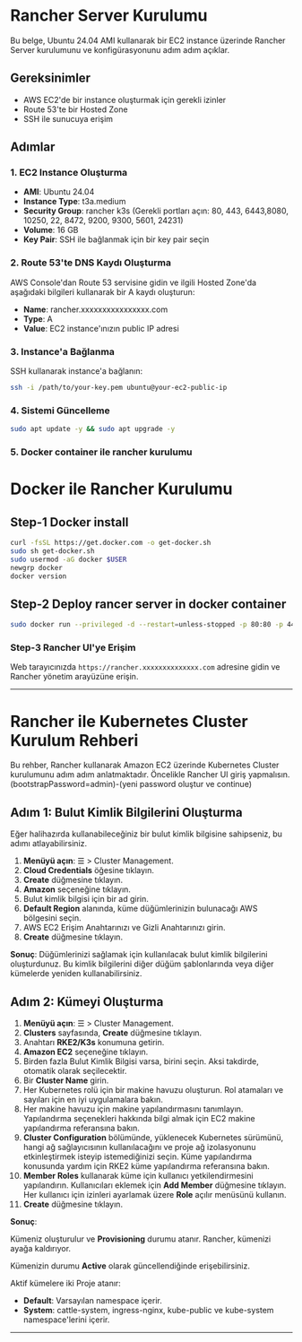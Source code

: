 # Rancher Server Kurulumu

Bu belge, Ubuntu 24.04 AMI kullanarak bir EC2 instance üzerinde Rancher Server kurulumunu ve konfigürasyonunu adım adım açıklar.

## Gereksinimler

- AWS EC2'de bir instance oluşturmak için gerekli izinler
- Route 53'te bir Hosted Zone
- SSH ile sunucuya erişim

## Adımlar

### 1. EC2 Instance Oluşturma

- **AMI**: Ubuntu 24.04
- **Instance Type**: t3a.medium
- **Security Group**: rancher k3s (Gerekli portları açın: 80, 443, 6443,8080, 10250, 22, 8472, 9200, 9300, 5601, 24231)
- **Volume**: 16 GB
- **Key Pair**: SSH ile bağlanmak için bir key pair seçin


### 2.  Route 53'te DNS Kaydı Oluşturma

AWS Console'dan Route 53 servisine gidin ve ilgili Hosted Zone'da aşağıdaki bilgileri kullanarak bir A kaydı oluşturun:
- **Name**: rancher.xxxxxxxxxxxxxxxx.com
- **Type**: A
- **Value**: EC2 instance'ınızın public IP adresi

### 3. Instance'a Bağlanma

SSH kullanarak instance'a bağlanın:
```sh
ssh -i /path/to/your-key.pem ubuntu@your-ec2-public-ip
```

### 4. Sistemi Güncelleme

```sh
sudo apt update -y && sudo apt upgrade -y
```

### 5. Docker container ile rancher kurulumu


# Docker ile Rancher Kurulumu

## Step-1 Docker install

```sh
curl -fsSL https://get.docker.com -o get-docker.sh
sudo sh get-docker.sh
sudo usermod -aG docker $USER
newgrp docker
docker version
```

## Step-2 Deploy rancer server in docker container

```sh
sudo docker run --privileged -d --restart=unless-stopped -p 80:80 -p 443:443 rancher/rancher
```

### Step-3 Rancher UI'ye Erişim

Web tarayıcınızda `https://rancher.xxxxxxxxxxxxxx.com` adresine gidin ve Rancher yönetim arayüzüne erişin.

--------------------------------------------------------------------------------------

# Rancher ile Kubernetes Cluster Kurulum Rehberi

Bu rehber, Rancher kullanarak Amazon EC2 üzerinde Kubernetes Cluster kurulumunu adım adım anlatmaktadır.
Öncelikle Rancher UI giriş yapmalısın. (bootstrapPassword=admin)-(yeni password oluştur ve continue)

## Adım 1: Bulut Kimlik Bilgilerini Oluşturma

Eğer halihazırda kullanabileceğiniz bir bulut kimlik bilgisine sahipseniz, bu adımı atlayabilirsiniz.

1. **Menüyü açın**: ☰ > Cluster Management.
2. **Cloud Credentials** öğesine tıklayın.
3. **Create** düğmesine tıklayın.
4. **Amazon** seçeneğine tıklayın.
5. Bulut kimlik bilgisi için bir ad girin.
6. **Default Region** alanında, küme düğümlerinizin bulunacağı AWS bölgesini seçin.
7. AWS EC2 Erişim Anahtarınızı ve Gizli Anahtarınızı girin.
8. **Create** düğmesine tıklayın.

**Sonuç**: Düğümlerinizi sağlamak için kullanılacak bulut kimlik bilgilerini oluşturdunuz. Bu kimlik bilgilerini diğer düğüm şablonlarında veya diğer kümelerde yeniden kullanabilirsiniz.

## Adım 2: Kümeyi Oluşturma

1. **Menüyü açın**: ☰ > Cluster Management.
2. **Clusters** sayfasında, **Create** düğmesine tıklayın.
3. Anahtarı **RKE2/K3s** konumuna getirin.
4. **Amazon EC2** seçeneğine tıklayın.
5. Birden fazla Bulut Kimlik Bilgisi varsa, birini seçin. Aksi takdirde, otomatik olarak seçilecektir.
6. Bir **Cluster Name** girin.
7. Her Kubernetes rolü için bir makine havuzu oluşturun. Rol atamaları ve sayıları için en iyi uygulamalara bakın.
8. Her makine havuzu için makine yapılandırmasını tanımlayın. Yapılandırma seçenekleri hakkında bilgi almak için EC2 makine yapılandırma referansına bakın.
9. **Cluster Configuration** bölümünde, yüklenecek Kubernetes sürümünü, hangi ağ sağlayıcısının kullanılacağını ve proje ağ izolasyonunu etkinleştirmek isteyip istemediğinizi seçin. Küme yapılandırma konusunda yardım için RKE2 küme yapılandırma referansına bakın.
10. **Member Roles** kullanarak küme için kullanıcı yetkilendirmesini yapılandırın. Kullanıcıları eklemek için **Add Member** düğmesine tıklayın. Her kullanıcı için izinleri ayarlamak üzere **Role** açılır menüsünü kullanın.
11. **Create** düğmesine tıklayın.

**Sonuç**: 

Kümeniz oluşturulur ve **Provisioning** durumu atanır. Rancher, kümenizi ayağa kaldırıyor.

Kümenizin durumu **Active** olarak güncellendiğinde erişebilirsiniz.

Aktif kümelere iki Proje atanır:

- **Default**: Varsayılan namespace içerir.
- **System**: cattle-system, ingress-nginx, kube-public ve kube-system namespace'lerini içerir.

----------------------------------------------------------------------------------------
